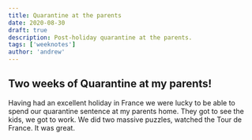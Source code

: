 ```yaml
---
title: Quarantine at the parents
date: 2020-08-30
draft: true
description: Post-holiday quarantine at the parents.
tags: ['weeknotes']
author: 'andrew'
---
```


## Two weeks of Quarantine at my parents!

Having had an excellent holiday in France we were lucky to be able to spend our quarantine sentence at my parents home. They got to see the kids, we got to work. We did two massive puzzles, watched the Tour de France. It was great.
